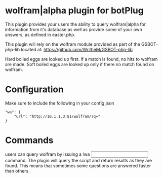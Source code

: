 # wolfram|alpha plugin for botPlug

This plugin provides your users the ability to query wolfram|alpha for information from it's database as well as provide some of your own answers, as defined in easter.php.

This plugin will rely on the wolfram module provided as part of the GSBOT-php-lib located at: https://github.com/WritheM/GSBOT-php-lib

Hard boiled eggs are looked up first. If a match is found, no hits to wolfram are made.
Soft boiled eggs are looked up only if there no match found on wolfram.

# Configuration

Make sure to include the following in your config.json

    "wa": {
        "url": "http://10.1.1.3:81/wolfram/?q="
    }

# Commands

users can query wolfram by issuing a !wa <input> command. The plugin will query the script and return results as they are found. This means that sometimes some questions are answered faster than others.